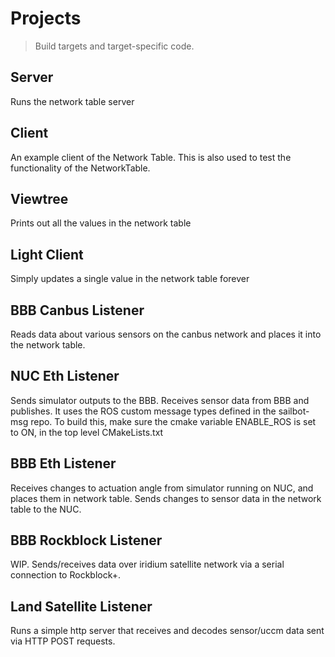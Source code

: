 # Projects
> Build targets and target-specific code.

## Server
Runs the network table server

## Client
An example client of the Network Table.
This is also used to test the functionality of
the NetworkTable.

## Viewtree
Prints out all the values in the network table

## Light Client
Simply updates a single value in the network table forever

## BBB Canbus Listener
Reads data about various sensors on the canbus network
and places it into the network table.

## NUC Eth Listener
Sends simulator outputs to the BBB.
Receives sensor data from BBB and publishes.
It uses the ROS custom message types defined in the
sailbot-msg repo.
To build this, make sure the cmake variable ENABLE_ROS
is set to ON, in the top level CMakeLists.txt

## BBB Eth Listener
Receives changes to actuation angle from simulator running on NUC,
and places them in network table.
Sends changes to sensor data in the network table to the NUC.

## BBB Rockblock Listener
WIP. Sends/receives data over iridium satellite network
via a serial connection to Rockblock+.

## Land Satellite Listener
Runs a simple http server that receives and decodes sensor/uccm 
data sent via HTTP POST requests. 

